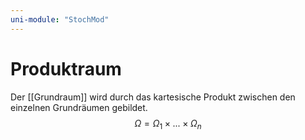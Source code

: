 ```yaml
---
uni-module: "StochMod"
---
```


# Produktraum

Der [[Grundraum]] wird durch das kartesische Produkt zwischen den einzelnen Grundräumen gebildet.
$$\Omega = \Omega_1 \times ... \times \Omega_n $$
